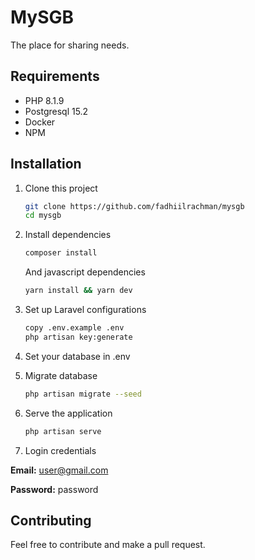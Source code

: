 # MySGB
The place for sharing needs.

## Requirements

- PHP 8.1.9
- Postgresql 15.2
- Docker
- NPM

## Installation
1. Clone this project
    ```bash
    git clone https://github.com/fadhiilrachman/mysgb
    cd mysgb
    ```
2. Install dependencies
    ```bash
    composer install
    ```
    And javascript dependencies
    ```bash
    yarn install && yarn dev
    ```

3. Set up Laravel configurations
    ```bash
    copy .env.example .env
    php artisan key:generate
    ```

4. Set your database in .env

5. Migrate database
    ```bash
    php artisan migrate --seed
    ```

6. Serve the application
    ```bash
    php artisan serve
    ```

7. Login credentials

**Email:** user@gmail.com

**Password:** password
## Contributing
Feel free to contribute and make a pull request.
